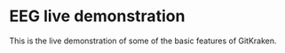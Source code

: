 # EEG live demonstration

This is the live demonstration of some of the basic features of GitKraken.

